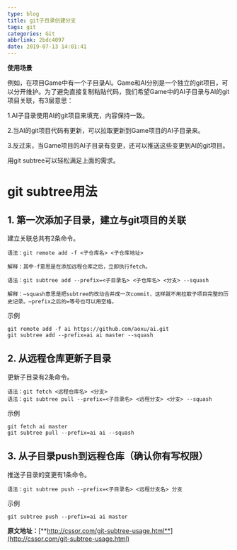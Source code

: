 ```yaml
---
type: blog
title: git子目录创建分支
tags: git
categories: Git
abbrlink: 2bdc4097
date: 2019-07-13 14:01:41
---
```


**使用场景**

例如，在项目Game中有一个子目录AI。Game和AI分别是一个独立的git项目，可以分开维护。为了避免直接复制粘贴代码，我们希望Game中的AI子目录与AI的git项目关联，有3层意思：

1.AI子目录使用AI的git项目来填充，内容保持一致。

2.当AI的git项目代码有更新，可以拉取更新到Game项目的AI子目录来。

3.反过来，当Game项目的AI子目录有变更，还可以推送这些变更到AI的git项目。

用git subtree可以轻松满足上面的需求。

<!-- more -->

# **git subtree用法**

## **1. 第一次添加子目录，建立与git项目的关联**

建立关联总共有2条命令。

```
语法：git remote add -f <子仓库名> <子仓库地址> 

解释：其中-f意思是在添加远程仓库之后，立即执行fetch。

语法：git subtree add --prefix=<子目录名> <子仓库名> <分支> --squash 

解释：–squash意思是把subtree的改动合并成一次commit，这样就不用拉取子项目完整的历史记录。–prefix之后的=等号也可以用空格。
```
示例
```
git remote add -f ai https://github.com/aoxu/ai.git   
git subtree add --prefix=ai ai master --squash 
```
## **2. 从远程仓库更新子目录**

更新子目录有2条命令。
```
语法：git fetch <远程仓库名> <分支>  
语法：git subtree pull --prefix=<子目录名> <远程分支> <分支> --squash 
```
示例
```
git fetch ai master   
git subtree pull --prefix=ai ai --squash 
```
## **3. 从子目录push到远程仓库（确认你有写权限）**

推送子目录的变更有1条命令。
```
语法：git subtree push --prefix=<子目录名> <远程分支名> 分支 
```
示例
```
git subtree push --prefix=ai ai master
```

**原文地址：**[**http://cssor.com/git-subtree-usage.html**](http://cssor.com/git-subtree-usage.html)

